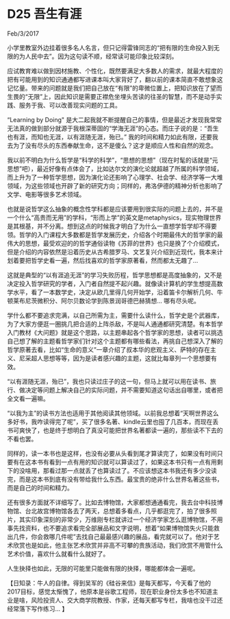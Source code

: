 # D25 吾生有涯
Feb/3/2017 

小学里教室外边挂着很多名人名言，但只记得雷锋同志的“把有限的生命投入到无限的为人民中去”。因为这句读不顺，经常读可能印象比较深刻。

应试教育难以做到因材施教、个性化，既然要满足大多数人的需求，就最大程度的把有可能用到的知识通通都写进课本叫大家背好了，翻以前的课本简直不敢想象这记忆量。带来的问题就是我们把自己放在“有限”的卑微位置上，把知识放在了望而生畏的“无限”上，因此知识是需要正襟危坐埋头苦读的往圣的智慧，而不是动手实践、服务于我、可以改善现实问题的工具。

“Learning by Doing" 是大二起我就不断提醒自己的事情，但是最近才发现我常常无法真的做到部分就源于我根深蒂固的“学海无涯”的心态。而庄子说的是：“吾生也有涯，而知也无涯，以有涯随无涯，殆已。” 我的时间和精力如此有限，还要我去为了没有尽头的东西奉献生命，这不是傻么？这才是顺应人性和自然的观念。

我以前不明白为什么哲学是“科学的科学”，“思想的思想”（现在时髦的话就是“元思想”吧），最近好像有点体会了，比如达尔文的演化论就超越了所属的科学领域，而上升为了一种哲学思想，因为演化论还影响了心理学、社会学、经济学等一大堆领域，为这些领域也开辟了新的研究方向；同样的，弗洛伊德的精神分析也影响了文学、电影等很多艺术领域。

也就是说哲学这么抽象的概念性学科都是应该要用到很实际的问题上去的，并不是一个什么“高贵而无用”的学科，“形而上学”的英文是metaphysics，现实物理世界是其根基，并不分离。想到这点的时候我才明白了为什么一直想学哲学却不得要领。哲学的入门课程大多数都是哲学发展历史，介绍各个时期最伟大的哲学家的最伟大的思想，最受欢迎的的哲学通俗读物《苏菲的世界》也只是换了个介绍模式，但是介绍的内容依然是沿着历史从古希腊罗马、文艺复兴介绍到近现代，我本来计划着要把哲学史看一遍，然后找喜欢的哲学家原著看，然而都太无趣了… 

这就是典型的“以有涯追无涯”的学习失败历程，哲学思想都是高度抽象的，又不是决定投入哲学研究的学者，入门者自然提不起兴趣。就像读计算机的学生想提高数学水平，看了一本数学史，决定从欧几里得几何开始学，沿着笛卡尔解析几何、牛顿莱布尼茨微积分、阿尔贝数论学到陈景润哥德巴赫猜想... 哪有尽头呢。

学什么都不要追求完满，以自己所需为主，需要什么读什么，哲学史是个武器库，为了大家方便逛一圈挑几把合适的上阵杀敌，不是叫人通通都研究清楚。有本哲学入门教材《大问题》就是这个思路，以主题串起各个哲学家的思想，读者可以挑选自己想了解的主题看哲学家们针对这个主题都有哪些看法，再挑自己想深入了解的哲学原著去看，比如“生命的意义”一章介绍了叔本华的悲观主义、萨特的存在主义、尼采超人思想等等，因为是读者感兴趣的主题，这就比每章列一个思想要有效。

“以有涯随无涯，殆已”，我也只读过庄子的这一句，但马上就可以用在读书、旅行、做决定等问题上解决自己的实际问题，并不需要知道这句话出自哪里，或者把全文看一遍嘛。

“以我为主”的读书方法也适用于其他阅读其他领域。以前我总想着“天啊世界这么多好书，我咋读得完了呢”，买了很多名著、kindle云里也囤了几百本，而现在丢书可爽快了，也是终于想明白了真没可能把世界名著都读一遍的，那些读不下去的不看也罢。

同样的，读一本书也是这样，也没有必要从头看到尾才算读完了，如果没有时间只要有在这本书有看到一点有用的知识就可以算读过了，如果这本书只有一点有用剩下的没啥用，那看过那一点就丢了也算读过了。不应该想这本书我还有多少没读完，而是这本书到底有没有带给我什么东西。最宝贵的绝非什么世界名著这些书，而是自己的时间和精力。

还有很多方面就不详细写了。比如去博物馆，大家都想通通看完，我去台中科技博物馆、台北故宫博物馆各去了两天，总想着多看点，几乎都逛完了，拍了很多照片，其实印象深刻的非常少，万维刚专栏就讲过一个经济学家怎么逛博物馆，不用事先找资料，也不要追求看完全部展品和文字说明，想着“如果博物馆失火只能救出几件，你会救哪几件呢”去找自己最最感兴趣的展品，看完就可以了。他对于艺术欣赏也是如此，他主张艺术欣赏并非高不可攀的贵族活动，我们欣赏不用管什么艺术价值，喜欢什么就看什么就好了。

人生抉择也如此，无限的可能里只能做有限的抉择，哪能都体会一遍呢。

【日知录：牛人的自律。得到吴军的《硅谷来信》是每天都写，今天看了他的2017目标，感觉太惭愧了，他原本是谷歌工程师，现在职业身份太多也不知道主业是啥，风险投资人、交大商学院教授、作家，还每天都写专栏，我啥也没干过还经常落下写作练习... 】
